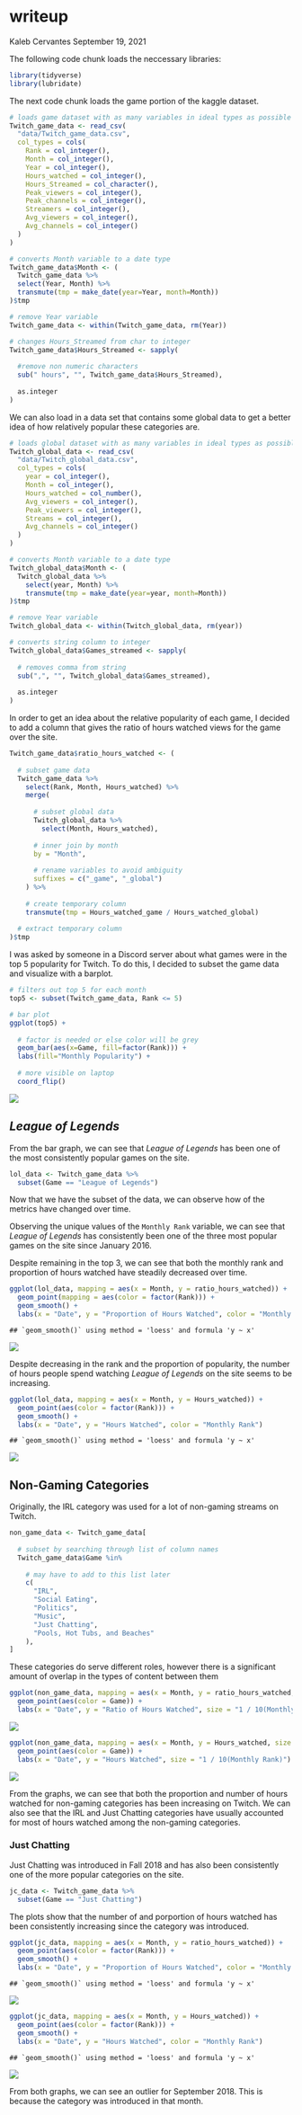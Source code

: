 writeup
================
Kaleb Cervantes
September 19, 2021

The following code chunk loads the neccessary libraries:

``` r
library(tidyverse)
library(lubridate)
```

The next code chunk loads the game portion of the kaggle dataset.

``` r
# loads game dataset with as many variables in ideal types as possible
Twitch_game_data <- read_csv(
  "data/Twitch_game_data.csv",
  col_types = cols(
    Rank = col_integer(),
    Month = col_integer(),
    Year = col_integer(),
    Hours_watched = col_integer(), 
    Hours_Streamed = col_character(), 
    Peak_viewers = col_integer(),
    Peak_channels = col_integer(),
    Streamers = col_integer(),
    Avg_viewers = col_integer(),
    Avg_channels = col_integer()
  )
)

# converts Month variable to a date type
Twitch_game_data$Month <- (
  Twitch_game_data %>%
  select(Year, Month) %>%
  transmute(tmp = make_date(year=Year, month=Month))
)$tmp

# remove Year variable
Twitch_game_data <- within(Twitch_game_data, rm(Year))

# changes Hours_Streamed from char to integer
Twitch_game_data$Hours_Streamed <- sapply(
  
  #remove non numeric characters
  sub(" hours", "", Twitch_game_data$Hours_Streamed),
  
  as.integer
)
```

We can also load in a data set that contains some global data to get a
better idea of how relatively popular these categories are.

``` r
# loads global dataset with as many variables in ideal types as possible
Twitch_global_data <- read_csv(
  "data/Twitch_global_data.csv",
  col_types = cols(
    year = col_integer(),
    Month = col_integer(),
    Hours_watched = col_number(),
    Avg_viewers = col_integer(),
    Peak_viewers = col_integer(),
    Streams = col_integer(),
    Avg_channels = col_integer()
  )
)

# converts Month variable to a date type
Twitch_global_data$Month <- (
  Twitch_global_data %>%
    select(year, Month) %>%
    transmute(tmp = make_date(year=year, month=Month))
)$tmp

# remove Year variable
Twitch_global_data <- within(Twitch_global_data, rm(year))

# converts string column to integer
Twitch_global_data$Games_streamed <- sapply(
  
  # removes comma from string
  sub(",", "", Twitch_global_data$Games_streamed),
  
  as.integer
)
```

In order to get an idea about the relative popularity of each game, I
decided to add a column that gives the ratio of hours watched views for
the game over the site.

``` r
Twitch_game_data$ratio_hours_watched <- (
  
  # subset game data
  Twitch_game_data %>%
    select(Rank, Month, Hours_watched) %>%
    merge(
      
      # subset global data
      Twitch_global_data %>%
        select(Month, Hours_watched),
      
      # inner join by month
      by = "Month",
      
      # rename variables to avoid ambiguity
      suffixes = c("_game", "_global")
    ) %>%
    
    # create temporary column
    transmute(tmp = Hours_watched_game / Hours_watched_global)
  
  # extract temporary column
)$tmp
```

I was asked by someone in a Discord server about what games were in the
top 5 popularity for Twitch. To do this, I decided to subset the game
data and visualize with a barplot.

``` r
# filters out top 5 for each month
top5 <- subset(Twitch_game_data, Rank <= 5)

# bar plot
ggplot(top5) +
  
  # factor is needed or else color will be grey
  geom_bar(aes(x=Game, fill=factor(Rank))) +
  labs(fill="Monthly Popularity") +
  
  # more visible on laptop
  coord_flip()
```

![](writeup_files/figure-gfm/unnamed-chunk-5-1.png)<!-- -->

## *League of Legends*

From the bar graph, we can see that *League of Legends* has been one of
the most consistently popular games on the site.

``` r
lol_data <- Twitch_game_data %>%
  subset(Game == "League of Legends")
```

Now that we have the subset of the data, we can observe how of the
metrics have changed over time.

Observing the unique values of the `Monthly Rank` variable, we can see
that *League of Legends* has consistently been one of the three most
popular games on the site since January 2016.

Despite remaining in the top 3, we can see that both the monthly rank
and proportion of hours watched have steadily decreased over time.

``` r
ggplot(lol_data, mapping = aes(x = Month, y = ratio_hours_watched)) +
  geom_point(mapping = aes(color = factor(Rank))) +
  geom_smooth() +
  labs(x = "Date", y = "Proportion of Hours Watched", color = "Monthly Rank")
```

    ## `geom_smooth()` using method = 'loess' and formula 'y ~ x'

![](writeup_files/figure-gfm/unnamed-chunk-7-1.png)<!-- -->

Despite decreasing in the rank and the proportion of popularity, the
number of hours people spend watching *League of Legends* on the site
seems to be increasing.

``` r
ggplot(lol_data, mapping = aes(x = Month, y = Hours_watched)) +
  geom_point(aes(color = factor(Rank))) +
  geom_smooth() +
  labs(x = "Date", y = "Hours Watched", color = "Monthly Rank")
```

    ## `geom_smooth()` using method = 'loess' and formula 'y ~ x'

![](writeup_files/figure-gfm/unnamed-chunk-8-1.png)<!-- -->

## Non-Gaming Categories

Originally, the IRL category was used for a lot of non-gaming streams on
Twitch.

``` r
non_game_data <- Twitch_game_data[
  
  # subset by searching through list of column names
  Twitch_game_data$Game %in%
    
    # may have to add to this list later
    c(
      "IRL",
      "Social Eating",
      "Politics",
      "Music",
      "Just Chatting",
      "Pools, Hot Tubs, and Beaches"
    ),
]
```

<!-- Revise this paragraph later -->

These categories do serve different roles, however there is a
significant amount of overlap in the types of content between them

``` r
ggplot(non_game_data, mapping = aes(x = Month, y = ratio_hours_watched, size = 0.1 / Rank)) +
  geom_point(aes(color = Game)) +
  labs(x = "Date", y = "Ratio of Hours Watched", size = "1 / 10(Monthly Rank)")
```

![](writeup_files/figure-gfm/unnamed-chunk-10-1.png)<!-- -->

``` r
ggplot(non_game_data, mapping = aes(x = Month, y = Hours_watched, size = 0.1 / Rank)) +
  geom_point(aes(color = Game)) +
  labs(x = "Date", y = "Hours Watched", size = "1 / 10(Monthly Rank)")
```

![](writeup_files/figure-gfm/unnamed-chunk-10-2.png)<!-- -->

From the graphs, we can see that both the proportion and number of hours
watched for non-gaming categories has been increasing on Twitch. We can
also see that the IRL and Just Chatting categories have usually
accounted for most of hours watched among the non-gaming categories.

### Just Chatting

Just Chatting was introduced in Fall 2018 and has also been consistently
one of the more popular categories on the site.

``` r
jc_data <- Twitch_game_data %>%
  subset(Game == "Just Chatting")
```

The plots show that the number of and porportion of hours watched has
been consistently increasing since the category was introduced.

``` r
ggplot(jc_data, mapping = aes(x = Month, y = ratio_hours_watched)) +
  geom_point(aes(color = factor(Rank))) +
  geom_smooth() +
  labs(x = "Date", y = "Proportion of Hours Watched", color = "Monthly Rank")
```

    ## `geom_smooth()` using method = 'loess' and formula 'y ~ x'

![](writeup_files/figure-gfm/unnamed-chunk-12-1.png)<!-- -->

``` r
ggplot(jc_data, mapping = aes(x = Month, y = Hours_watched)) +
  geom_point(aes(color = factor(Rank))) +
  geom_smooth() +
  labs(x = "Date", y = "Hours Watched", color = "Monthly Rank")
```

    ## `geom_smooth()` using method = 'loess' and formula 'y ~ x'

![](writeup_files/figure-gfm/unnamed-chunk-12-2.png)<!-- -->

From both graphs, we can see an outlier for September 2018. This is
because the category was introduced in that month.
